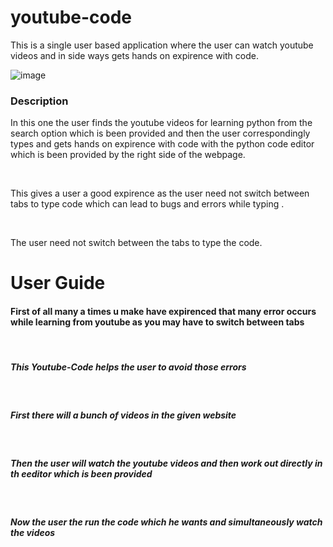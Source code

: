 # youtube-code
This is a single user based application where the user can watch youtube videos and in side ways gets hands on expirence with code.<br/>

![image](https://user-images.githubusercontent.com/64297786/112883373-d62e3980-90eb-11eb-8d82-f058ad2d81d5.png)



<h3> Description </h3>
<p> In this one the user finds the youtube videos for learning python from the search option which is been provided and then the user correspondingly types and gets hands
  on expirence with code with the python code editor which is been provided by the right side of the webpage.</p>
  <br />
  
  <p>This gives a user a good expirence as the user need not switch between tabs to type code which can lead to bugs and errors while typing .</p>
  
  <br />
  
  <p>The user need not switch between the tabs to type the code. </p>

# User Guide

<h4>First of all many a times u make have expirenced that many error occurs while learning from youtube as you may have to switch between tabs </h4><br />

<h5>This <b>Youtube-Code </b>helps the user to avoid those errors </h5><br />
<h5> First there will a bunch of videos in the given website </h5><br />
<h5> Then the user will watch the youtube videos and then work out directly in th eeditor which is been provided </h5><br />
<h5> Now the user the run the code which he wants and simultaneously watch the videos </h5>

